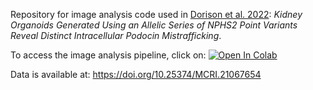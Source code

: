 Repository for image analysis code used in [Dorison et al. 2022](https://doi.org/10.1681/ASN.2022060707): *Kidney Organoids Generated Using an Allelic Series of NPHS2 Point Variants Reveal Distinct Intracellular Podocin Mistrafficking*.

To access the image analysis pipeline, click on:
[![Open In Colab](https://colab.research.google.com/assets/colab-badge.svg)](https://colab.research.google.com/github/KidneyRegeneration/Dorison2022/blob/main/Image_analysis_for_Dorison2022_NPHS2_variants_paper.ipynb)

Data is available at: https://doi.org/10.25374/MCRI.21067654

